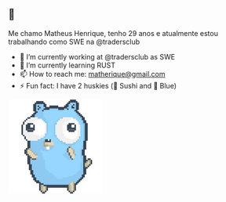 ## 🖖

Me chamo Matheus Henrique, tenho 29 anos e atualmente estou trabalhando como SWE na @tradersclub

- 🔭 I’m currently working at @tradersclub as SWE
- 🌱 I’m currently learning RUST
- 📫 How to reach me: matherique@gmail.com
- ⚡ Fun fact: I have 2 huskies (🍣 Sushi and 💙 Blue)


![gopher dancing](./dancing-gopher.gif)

